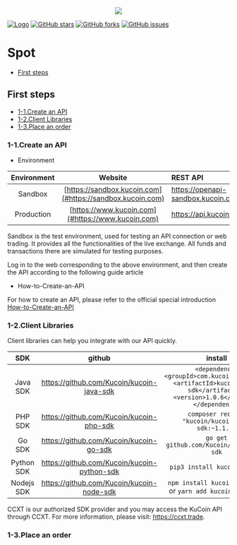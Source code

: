 <div align="center">
  <img src="https://docs.kucoin.com/images/api-logo.svg">
</div>

[![Logo](https://img.shields.io/badge/kucoin--api--sop-yellowgreen?style=flat-square)](https://github.com/codewc/kucoin-api-sop)
[![GitHub stars](https://img.shields.io/github/stars/codewc/kucoin-api-sop.svg?label=Stars&style=flat-square)](https://github.com/codewc/kucoin-api-sop)
[![GitHub forks](https://img.shields.io/github/forks/codewc/kucoin-api-sop.svg?label=Fork&style=flat-square)](https://github.com/codewc/kucoin-api-sop)
[![GitHub issues](https://img.shields.io/github/issues/codewc/kucoin-api-sop.svg?label=Issue&style=flat-square)](https://github.com/codewc/kucoin-api-sop/issues)

# Spot

* [First steps](#a)

<h2 id="a">First steps</h2>

* [1-1.Create an API](#1-1)
* [1-2.Client Libraries](#1-2)
* [1-3.Place an order](#1-3)

<h3 id="1-1">1-1.Create an API</h3>

- Environment

|Environment   |Website    |REST API     |
|:-------:|:-------:|:-------|
| Sandbox|[https://sandbox.kucoin.com](#https://sandbox.kucoin.com)|https://openapi-sandbox.kucoin.com|
|Production |[https://www.kucoin.com](#https://www.kucoin.com)    |https://api.kucoin.com.|

Sandbox is the test environment, used for testing an API connection or web trading. It provides all the functionalities
of the live exchange. All funds and transactions there are simulated for testing purposes.

Log in to the web corresponding to the above environment, and then create the API according to the following guide
article

- How-to-Create-an-API

For how to create an API, please refer to the official special
introduction [How-to-Create-an-API](https://support.kucoin.plus/hc/en-us/articles/360015102174-How-to-Create-an-API)

<h3 id="1-2">1-2.Client Libraries</h3>
Client libraries can help you integrate with our API quickly.

|SDK       | github| install|
|:-------:|:------:|:------:|
|Java SDK  |https://github.com/Kucoin/kucoin-java-sdk|```<dependency><groupId>com.kucoin</groupId><artifactId>kucoin-java-sdk</artifactId><version>1.0.6</version></dependency>```|
|PHP SDK   |https://github.com/Kucoin/kucoin-php-sdk|```composer require "kucoin/kucoin-php-sdk:~1.1.0"```|
|Go SDK    |https://github.com/Kucoin/kucoin-go-sdk|```go get github.com/Kucoin/kucoin-go-sdk```|
|Python SDK|https://github.com/Kucoin/kucoin-python-sdk|```pip3 install kucoin-python```|
|Nodejs SDK|https://github.com/Kucoin/kucoin-node-sdk|```npm install kucoin-node-sdk``` or ```yarn add kucoin-node-sdk```|

CCXT is our authorized SDK provider and you may access the KuCoin API through CCXT. For more information, please
visit: https://ccxt.trade.

<h3 id="1-3">1-3.Place an order</h3>
